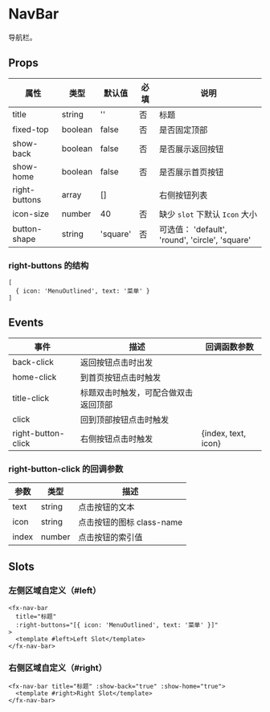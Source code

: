 # NavBar

导航栏。

## Props

| 属性          | 类型    | 默认值   | 必填 | 说明                                            |
| ------------- | ------- | -------- | ---- | ----------------------------------------------- |
| title         | string  | ''       | 否   | 标题                                            |
| fixed-top     | boolean | false    | 否   | 是否固定顶部                                    |
| show-back     | boolean | false    | 否   | 是否展示返回按钮                                |
| show-home     | boolean | false    | 否   | 是否展示首页按钮                                |
| right-buttons | array   | []       |      | 右侧按钮列表                                    |
| icon-size     | number  | 40       | 否   | 缺少 `slot` 下默认 `Icon` 大小                  |
| button-shape  | string  | 'square' | 否   | 可选值： 'default', 'round', 'circle', 'square' |

### right-buttons 的结构

```
[
  { icon: 'MenuOutlined', text: '菜单' }
]
```

## Events

| 事件               | 描述                                 | 回调函数参数        |
| ------------------ | ------------------------------------ | ------------------- |
| back-click         | 返回按钮点击时出发                   |                     |
| home-click         | 到首页按钮点击时触发                 |                     |
| title-click        | 标题双击时触发，可配合做双击返回顶部 |                     |
| click              | 回到顶部按钮点击时触发               |                     |
| right-button-click | 右侧按钮点击时触发                   | {index, text, icon} |

### right-button-click 的回调参数

| 参数  | 类型   | 描述                      |
| ----- | ------ | ------------------------- |
| text  | string | 点击按钮的文本            |
| icon  | string | 点击按钮的图标 class-name |
| index | number | 点击按钮的索引值          |

## Slots

### 左侧区域自定义（#left）

```
<fx-nav-bar
  title="标题"
  :right-buttons="[{ icon: 'MenuOutlined', text: '菜单' }]"
>
  <template #left>Left Slot</template>
</fx-nav-bar>
```

### 右侧区域自定义（#right）

```
<fx-nav-bar title="标题" :show-back="true" :show-home="true">
  <template #right>Right Slot</template>
</fx-nav-bar>
```
